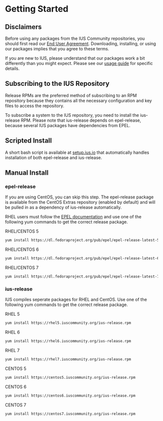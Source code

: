 # Getting Started

## Disclaimers

Before using any packages from the IUS Community repositories, you should first
read our [End User Agreement][1].  Downloading, installing, or using our
packages implies that you agree to these terms.

If you are new to IUS, please understand that our packages work a bit
differently than you might expect.  Please see our [usage guide][2] for
specific details.

## Subscribing to the IUS Repository

Release RPMs are the preferred method of subscribing to an RPM repository
because they contains all the necessary configuration and key files to access
the repository.

To subscribe a system to the IUS repository, you need to install the
ius-release RPM.  Please note that ius-release depends on epel-release, because
several IUS packages have dependencies from EPEL.

## Scripted Install

A short bash script is available at [setup.ius.io][3] that automatically
handles installation of both epel-release and ius-release.

## Manual Install

### epel-release

If you are using CentOS, you can skip this step.  The epel-release package is
available from the CentOS Extras repository (enabled by default) and will be
pulled in as a dependency of ius-release automatically.

RHEL users must follow the [EPEL documentation][4] and use one of the following
yum commands to get the correct release package.


RHEL/CENTOS 5

```sh
yum install https://dl.fedoraproject.org/pub/epel/epel-release-latest-5.noarch.rpm
```

RHEL/CENTOS 6

```sh
yum install https://dl.fedoraproject.org/pub/epel/epel-release-latest-6.noarch.rpm
```

RHEL/CENTOS 7

```sh
yum install https://dl.fedoraproject.org/pub/epel/epel-release-latest-7.noarch.rpm
```


### ius-release

IUS compiles seperate packages for RHEL and CentOS.  Use one of the following
yum commands to get the correct release package.

RHEL 5

```sh
yum install https://rhel5.iuscommunity.org/ius-release.rpm
```

RHEL 6

```sh
yum install https://rhel6.iuscommunity.org/ius-release.rpm
```
RHEL 7

```sh
yum install https://rhel7.iuscommunity.org/ius-release.rpm
```

CENTOS 5

```sh
yum install https://centos5.iuscommunity.org/ius-release.rpm
```

CENTOS 6

```sh
yum install https://centos6.iuscommunity.org/ius-release.rpm
```

CENTOS 7

```sh
yum install https://centos7.iuscommunity.org/ius-release.rpm
```


[1]: https://dl.iuscommunity.org/pub/ius/IUS-COMMUNITY-EUA
[2]: Usage.md
[3]: https://setup.ius.io
[4]: https://fedoraproject.org/wiki/EPEL#How_can_I_use_these_extra_packages.3F
